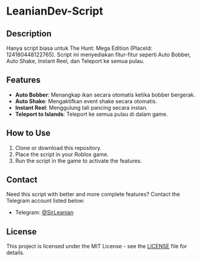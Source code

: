 # LeanianDev-Script

## Description
Hanya script biasa untuk The Hunt: Mega Edition (PlaceId: 124180448122765). Script ini menyediakan fitur-fitur seperti Auto Bobber, Auto Shake, Instant Reel, dan Teleport ke semua pulau.

## Features
- **Auto Bobber**: Menangkap ikan secara otomatis ketika bobber bergerak.
- **Auto Shake**: Mengaktifkan event shake secara otomatis.
- **Instant Reel**: Menggulung tali pancing secara instan.
- **Teleport to Islands**: Teleport ke semua pulau di dalam game.

## How to Use
1. Clone or download this repository.
2. Place the script in your Roblox game.
3. Run the script in the game to activate the features.

## Contact
Need this script with better and more complete features? Contact the Telegram account listed below:
- Telegram: [@SirLeanian](https://t.me/SirLeanian)

## License
This project is licensed under the MIT License - see the [LICENSE](LICENSE) file for details.
